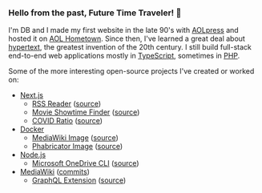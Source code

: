 ### Hello from the past, Future Time Traveler! 👋
I'm DB and I made my first website in the late 90's with [AOLpress](https://en.wikipedia.org/wiki/AOLpress) and hosted it on [AOL Hometown](https://en.wikipedia.org/wiki/AOL_Hometown). Since then, I've learned a great deal about [hypertext](https://en.wikipedia.org/wiki/Hypertext), the greatest invention of the 20th century. I still build full-stack end-to-end web applications mostly in [TypeScript](https://www.typescriptlang.org/), sometimes in [PHP](https://www.php.net/).

Some of the more interesting open-source projects I've created or worked on:
- [Next.js](https://nextjs.org/)
  - [RSS Reader](https://chickar.ee/) ([source](https://github.com/chickaree))
  - [Movie Showtime Finder](https://cinematix.app/) ([source](https://github.com/cinematix-app))
  - [COVID Ratio](https://covidratio.pages.dev/) ([source](https://github.com/covidratio/covidratio))
- [Docker](https://www.docker.com/)
  - [MediaWiki Image](https://hub.docker.com/_/mediawiki) ([source](https://github.com/wikimedia/mediawiki-docker))
  - [Phabricator Image](https://hub.docker.com/u/phabricator/) ([source](https://github.com/phabricator-docker/phabricator))
- [Node.js](https://nodejs.org/en)
  - [Microsoft OneDrive CLI](https://www.npmjs.com/package/onedrivejs) ([source](https://github.com/onedrivejs/onedrive))
- [MediaWiki](https://www.mediawiki.org/wiki/MediaWiki) ([commits](https://github.com/wikimedia/mediawiki/commits?author=davidbarratt))
  - [GraphQL Extension](https://www.mediawiki.org/wiki/Extension:GraphQL) ([source](https://github.com/wikimedia/mediawiki-extensions-GraphQL)) 

